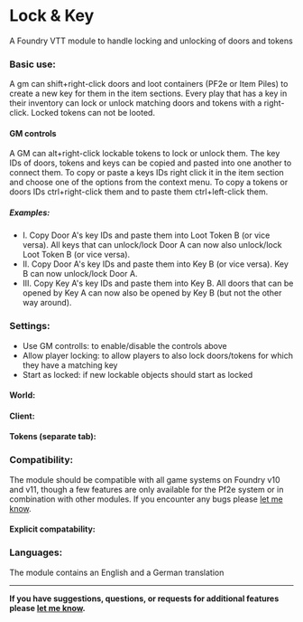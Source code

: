 # Lock & Key

 A Foundry VTT module to handle locking and unlocking of doors and tokens

### Basic use:

A gm can shift+right-click doors and loot containers (PF2e or Item Piles) to create a new key for them in the item sections. Every play that has a key in their inventory can lock or unlock matching doors and tokens with a right-click. Locked tokens can not be looted.

#### GM controls

A GM can alt+right-click lockable tokens to lock or unlock them.
The key IDs of doors, tokens and keys can be copied and pasted into one another to connect them. To copy or paste a keys IDs right click it in the item section and choose one of the options from the context menu. To copy a tokens or doors IDs ctrl+right-click them and to paste them ctrl+left-click them.

##### Examples:

- I. Copy Door A's key IDs and paste them into Loot Token B (or vice versa). All keys that can unlock/lock Door A can now also unlock/lock Loot Token B (or vice versa).
- II. Copy Door A's key IDs and paste them into Key B (or vice versa). Key B can now unlock/lock Door A.
- III. Copy Key A's key IDs and paste them into Key B. All doors that can be opened by Key A can now also be opened by Key B (but not the other way around).


### Settings:
- Use GM controlls: to enable/disable the controls above
- Allow player locking: to allow players to also lock doors/tokens for which they have a matching key
- Start as locked: if new lockable objects should start as locked
#### World:

#### Client:

#### Tokens (separate tab):


### Compatibility:

The module should be compatible with all game systems on Foundry v10 and v11, though a few features are only available for the Pf2e system or in combination with other modules. If you encounter any bugs please [let me know](https://github.com/Saibot393/LocknKey/issues).

#### Explicit compatability:


### Languages:

The module contains an English and a German translation

---

**If you have suggestions, questions, or requests for additional features please [let me know](https://github.com/Saibot393/Rideable/issues).**
